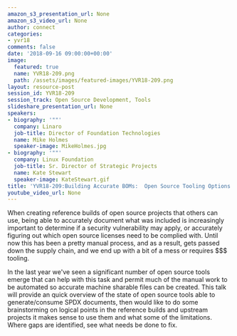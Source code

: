```yaml
---
amazon_s3_presentation_url: None
amazon_s3_video_url: None
author: connect
categories:
- yvr18
comments: false
date: '2018-09-16 09:00:00+00:00'
image:
  featured: true
  name: YVR18-209.png
  path: /assets/images/featured-images/YVR18-209.png
layout: resource-post
session_id: YVR18-209
session_track: Open Source Development, Tools
slideshare_presentation_url: None
speakers:
- biography: '""'
  company: Linaro
  job-title: Director of Foundation Technologies
  name: Mike Holmes
  speaker-image: MikeHolmes.jpg
- biography: '""'
  company: Linux Foundation
  job-title: Sr. Director of Strategic Projects
  name: Kate Stewart
  speaker-image: KateStewart.gif
title: 'YVR18-209:Building Accurate BOMs:  Open Source Tooling Options'
youtube_video_url: None
---
```


When creating reference builds of open source projects that others can use, being able to accurately document what was included is increasingly important to determine if a security vulnerability may apply,  or accurately figuring out which open source licenses need to be complied with.    Until now this has been a pretty manual process, and as a result,  gets passed down the supply chain,  and we end up with a bit of a mess or requires $$$ tooling.   

In the last year we've seen a significant number of open source tools emerge that can help with this task and permit much of the manual work to be automated so accurate machine sharable files can be created.   This talk will provide an quick overview of the state of open source tools able to generate/consume SPDX documents,   then would like to do some brainstorming on logical points in the reference builds and upstream projects it makes sense to use them and what some of the limitations.   Where gaps are identified,  see what needs be done to fix.